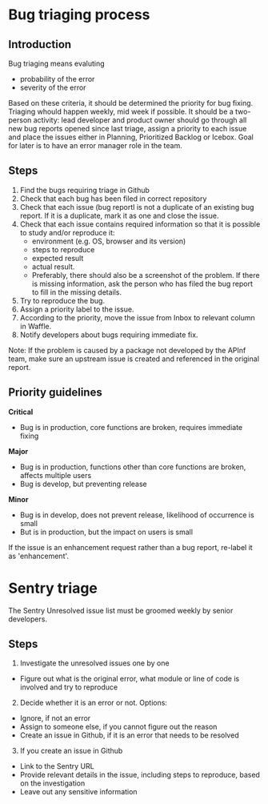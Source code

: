 # Bug triaging process

## Introduction
Bug triaging means evaluting
- probability of the error
- severity of the error

Based on these criteria, it should be determined the priority for bug fixing. Triaging whould happen weekly, mid week if possible. 
It should be a two-person activity: lead developer and product owner should go through all new bug reports opened since last triage, 
assign a priority to each issue and place the issues either in Planning, Prioritized Backlog or Icebox.
Goal for later is to have an error manager role in the team.

## Steps
1. Find the bugs requiring triage in Github
1. Check that each bug has been filed in correct repository
2. Check that each issue (bug reportI is not a duplicate of an existing bug report. 
   If it is a duplicate, mark it as one and close the issue.
3. Check that each issue contains required information so that it is possible to study and/or reproduce it: 
    * environment (e.g. OS, browser and its version)
    * steps to reproduce
    * expected result 
    * actual result. 
    * Preferably, there should also be a screenshot of the problem. 
  If there is missing information, ask the person who has filed the bug report to fill in the missing details.
4. Try to reproduce the bug.
5. Assign a priority label to the issue.
6. According to the priority, move the issue from Inbox to relevant column in Waffle.
7. Notify developers about bugs requiring immediate fix.

Note: If the problem is caused by a package not developed by the APInf team, make sure an upstream issue is created and referenced in the original report.

## Priority guidelines

**Critical** 
- Bug is in production, core functions are broken, requires immediate fixing

**Major** 
- Bug is in production, functions other than core functions are broken, affects multiple users
- Bug is develop, but preventing release

**Minor** 
- Bug is in develop, does not prevent release, likelihood of occurrence is small
- But is in production, but the impact on users is small

If the issue is an enhancement request rather than a bug report, re-label it as 'enhancement'.

# Sentry triage

The Sentry Unresolved issue list must be groomed weekly by senior developers.

## Steps
1. Investigate the unresolved issues one by one
  - Figure out what is the original error, what module or line of code is involved and try to reproduce
2. Decide whether it is an error or not. Options:
  - Ignore, if not an error
  - Assign to someone else, if you cannot figure out the reason
  - Create an issue in Github, if it is an error that needs to be resolved
3. If you create an issue in Github
  - Link to the Sentry URL 
  - Provide relevant details in the issue, including steps to reproduce, based on the investigation
  - Leave out any sensitive information
